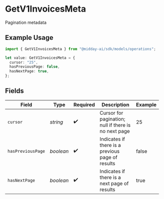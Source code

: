 # GetV1InvoicesMeta

Pagination metadata

## Example Usage

```typescript
import { GetV1InvoicesMeta } from "@midday-ai/sdk/models/operations";

let value: GetV1InvoicesMeta = {
  cursor: "25",
  hasPreviousPage: false,
  hasNextPage: true,
};
```

## Fields

| Field                                                | Type                                                 | Required                                             | Description                                          | Example                                              |
| ---------------------------------------------------- | ---------------------------------------------------- | ---------------------------------------------------- | ---------------------------------------------------- | ---------------------------------------------------- |
| `cursor`                                             | *string*                                             | :heavy_check_mark:                                   | Cursor for pagination; null if there is no next page | 25                                                   |
| `hasPreviousPage`                                    | *boolean*                                            | :heavy_check_mark:                                   | Indicates if there is a previous page of results     | false                                                |
| `hasNextPage`                                        | *boolean*                                            | :heavy_check_mark:                                   | Indicates if there is a next page of results         | true                                                 |
